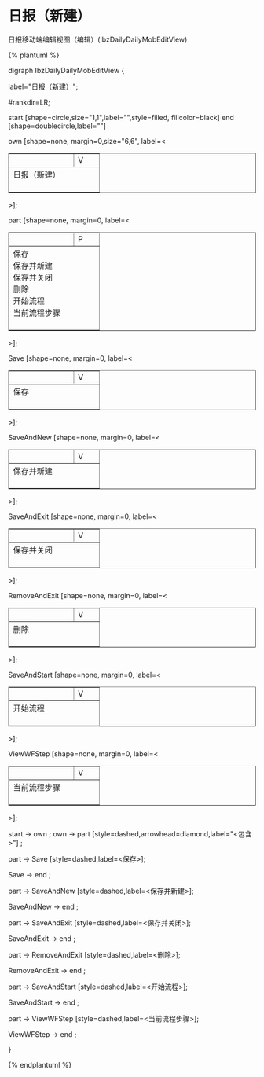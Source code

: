 # 日报（新建）

日报移动端编辑视图（编辑）(IbzDailyDailyMobEditView)

{% plantuml %}

digraph IbzDailyDailyMobEditView {

label="日报（新建）";    

#rankdir=LR;

start [shape=circle,size="1,1",label="",style=filled, fillcolor=black]
end [shape=doublecircle,label=""]

own [shape=none, margin=0,size="6,6", label=<
<TABLE WIDTH="150" BORDER="1" CELLBORDER="1" >
<TR>
<TD WIDTH="115" BORDER="0" COLSPAN="3"></TD><TD WIDTH="35" BORDER="0">V</TD>
</TR>
<TR>
<TD BORDER="0" COLSPAN="4" CELLPADDING="10">日报（新建）<BR/><BR/></TD>
</TR>
</TABLE>
>];

part [shape=none, margin=0, label=<
<TABLE WIDTH="150" BORDER="1" CELLBORDER="1" >
<TR>
<TD WIDTH="115" BORDER="0" COLSPAN="3"></TD><TD WIDTH="35" BORDER="0">P</TD> 
</TR>
<TR>
<TD BORDER="0" COLSPAN="4" CELLPADDING="10">
保存<BR/>
保存并新建<BR/>
保存并关闭<BR/>
删除<BR/>
开始流程<BR/>
当前流程步骤<BR/>
<BR/></TD>
</TR>
</TABLE>
>];


Save [shape=none, margin=0, label=<
<TABLE WIDTH="150" BORDER="1" CELLBORDER="1" >
<TR>
<TD WIDTH="115" BORDER="0" COLSPAN="3"></TD><TD WIDTH="35" BORDER="0">V</TD>
</TR>
<TR>
<TD BORDER="0" COLSPAN="4" CELLPADDING="10">保存<BR/><BR/></TD>
</TR>
</TABLE>
>];



SaveAndNew [shape=none, margin=0, label=<
<TABLE WIDTH="150" BORDER="1" CELLBORDER="1" >
<TR>
<TD WIDTH="115" BORDER="0" COLSPAN="3"></TD><TD WIDTH="35" BORDER="0">V</TD>
</TR>
<TR>
<TD BORDER="0" COLSPAN="4" CELLPADDING="10">保存并新建<BR/><BR/></TD>
</TR>
</TABLE>
>];



SaveAndExit [shape=none, margin=0, label=<
<TABLE WIDTH="150" BORDER="1" CELLBORDER="1" >
<TR>
<TD WIDTH="115" BORDER="0" COLSPAN="3"></TD><TD WIDTH="35" BORDER="0">V</TD>
</TR>
<TR>
<TD BORDER="0" COLSPAN="4" CELLPADDING="10">保存并关闭<BR/><BR/></TD>
</TR>
</TABLE>
>];



RemoveAndExit [shape=none, margin=0, label=<
<TABLE WIDTH="150" BORDER="1" CELLBORDER="1" >
<TR>
<TD WIDTH="115" BORDER="0" COLSPAN="3"></TD><TD WIDTH="35" BORDER="0">V</TD>
</TR>
<TR>
<TD BORDER="0" COLSPAN="4" CELLPADDING="10">删除<BR/><BR/></TD>
</TR>
</TABLE>
>];



SaveAndStart [shape=none, margin=0, label=<
<TABLE WIDTH="150" BORDER="1" CELLBORDER="1" >
<TR>
<TD WIDTH="115" BORDER="0" COLSPAN="3"></TD><TD WIDTH="35" BORDER="0">V</TD>
</TR>
<TR>
<TD BORDER="0" COLSPAN="4" CELLPADDING="10">开始流程<BR/><BR/></TD>
</TR>
</TABLE>
>];



ViewWFStep [shape=none, margin=0, label=<
<TABLE WIDTH="150" BORDER="1" CELLBORDER="1" >
<TR>
<TD WIDTH="115" BORDER="0" COLSPAN="3"></TD><TD WIDTH="35" BORDER="0">V</TD>
</TR>
<TR>
<TD BORDER="0" COLSPAN="4" CELLPADDING="10">当前流程步骤<BR/><BR/></TD>
</TR>
</TABLE>
>];



start -> own ;
own -> part [style=dashed,arrowhead=diamond,label="<包含>"] ;


part -> Save [style=dashed,label=<保存>];

Save -> end ;



part -> SaveAndNew [style=dashed,label=<保存并新建>];

SaveAndNew -> end ;



part -> SaveAndExit [style=dashed,label=<保存并关闭>];

SaveAndExit -> end ;



part -> RemoveAndExit [style=dashed,label=<删除>];

RemoveAndExit -> end ;



part -> SaveAndStart [style=dashed,label=<开始流程>];

SaveAndStart -> end ;



part -> ViewWFStep [style=dashed,label=<当前流程步骤>];

ViewWFStep -> end ;



}

{% endplantuml %}

